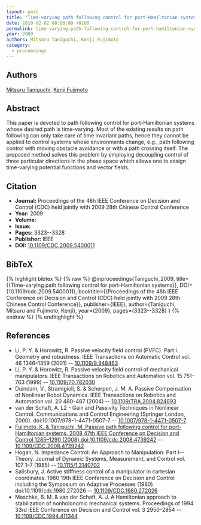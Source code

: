 ```yaml
---
layout: post
title: "Time-varying path following control for port-Hamiltonian systems"
date: 2010-02-02 00:00:00 +0100
permalink: time-varying-path-following-control-for-port-hamiltonian-systems
year: 2009
authors: Mitsuru Taniguchi, Kenji Fujimoto
category:
  - proceedings
---
```

 
## Authors
[Mitsuru Taniguchi](authors/mitsuru_taniguchi), [Kenji Fujimoto](authors/kenji_fujimoto)
 
## Abstract
This paper is devoted to path following control for port-Hamiltonian systems whose desired path is time-varying. Most of the existing results on path following can only take care of time invariant paths, hence they cannot be applied to control systems whose environments change, e.g., path following control with moving obstacle avoidance or with a path crossing itself. The proposed method solves this problem by employing decoupling control of three particular directions in the phase space which allows one to assign time-varying potential functions and vector fields.
 
## Citation
- **Journal:** Proceedings of the 48h IEEE Conference on Decision and Control (CDC) held jointly with 2009 28th Chinese Control Conference
- **Year:** 2009
- **Volume:** 
- **Issue:** 
- **Pages:** 3323--3328
- **Publisher:** IEEE
- **DOI:** [10.1109/CDC.2009.5400011](https://doi.org/10.1109/CDC.2009.5400011)
 
## BibTeX
{% highlight bibtex %}
{% raw %}
@inproceedings{Taniguchi_2009,
  title={{Time-varying path following control for port-Hamiltonian systems}},
  DOI={10.1109/cdc.2009.5400011},
  booktitle={{Proceedings of the 48h IEEE Conference on Decision and Control (CDC) held jointly with 2009 28th Chinese Control Conference}},
  publisher={IEEE},
  author={Taniguchi, Mitsuru and Fujimoto, Kenji},
  year={2009},
  pages={3323--3328}
}
{% endraw %}
{% endhighlight %}
 
## References
- Li, P. Y. & Horowitz, R. Passive velocity field control (PVFC). Part I. Geometry and robustness. IEEE Transactions on Automatic Control vol. 46 1346–1359 (2001) -- [10.1109/9.948463](https://doi.org/10.1109/9.948463)
- Li, P. Y. & Horowitz, R. Passive velocity field control of mechanical manipulators. IEEE Transactions on Robotics and Automation vol. 15 751–763 (1999) -- [10.1109/70.782030](https://doi.org/10.1109/70.782030)
- Duindam, V., Stramigioli, S. & Scherpen, J. M. A. Passive Compensation of Nonlinear Robot Dynamics. IEEE Transactions on Robotics and Automation vol. 20 480–487 (2004) -- [10.1109/TRA.2004.824693](https://doi.org/10.1109/TRA.2004.824693)
- van der Schaft, A. L2 - Gain and Passivity Techniques in Nonlinear Control. Communications and Control Engineering (Springer London, 2000). doi:10.1007/978-1-4471-0507-7 -- [10.1007/978-1-4471-0507-7](https://doi.org/10.1007/978-1-4471-0507-7)
- [Fujimoto, K. & Taniguchi, M. Passive path following control for port-Hamiltonian systems. 2008 47th IEEE Conference on Decision and Control 1285–1290 (2008) doi:10.1109/cdc.2008.4739242](passive-path-following-control-for-port-hamiltonian-systems) -- [10.1109/CDC.2008.4739242](https://doi.org/10.1109/CDC.2008.4739242)
- Hogan, N. Impedance Control: An Approach to Manipulation: Part I—Theory. Journal of Dynamic Systems, Measurement, and Control vol. 107 1–7 (1985) -- [10.1115/1.3140702](https://doi.org/10.1115/1.3140702)
- Salisbury, J. Active stiffness control of a manipulator in cartesian coordinates. 1980 19th IEEE Conference on Decision and Control including the Symposium on Adaptive Processes (1980) doi:10.1109/cdc.1980.272026 -- [10.1109/CDC.1980.272026](https://doi.org/10.1109/CDC.1980.272026)
- Maschke, B. M. & van der Schaft, A. J. A Hamiltonian approach to stabilization of nonholonomic mechanical systems. Proceedings of 1994 33rd IEEE Conference on Decision and Control vol. 3 2950–2954 -- [10.1109/CDC.1994.411344](https://doi.org/10.1109/CDC.1994.411344)

